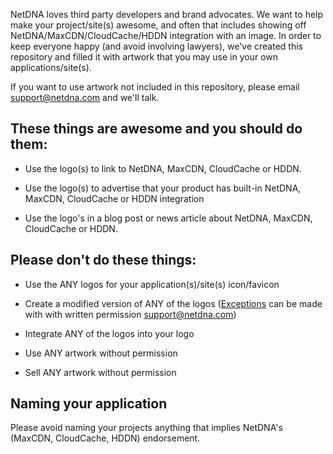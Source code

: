 NetDNA loves third party developers and brand advocates. We want to help make your project/site(s) awesome, and often that includes showing off NetDNA/MaxCDN/CloudCache/HDDN integration with an image. In order to keep everyone happy (and avoid involving lawyers), we've created this repository and filled it with artwork that you may use in your own applications/site(s).

If you want to use artwork not included in this repository, please email <support@netdna.com> and we'll talk.


## These things are awesome and you should do them:

* Use the logo(s) to link to NetDNA, MaxCDN, CloudCache or HDDN.

* Use the logo(s) to advertise that your product has built-in NetDNA, MaxCDN, CloudCache or HDDN integration

* Use the logo's in a blog post or news article about NetDNA, MaxCDN, CloudCache or HDDN.


## Please don't do these things:

* Use the ANY logos for your application(s)/site(s) icon/favicon

* Create a modified version of ANY of the logos ([Exceptions](https://github.com/netdna/media/tree/master/Examples/Exceptions) can be made with with written permission <support@netdna.com>)

* Integrate ANY of the logos into your logo

* Use ANY artwork without permission

* Sell ANY artwork without permission

## Naming your application

Please avoid naming your projects anything that implies NetDNA's (MaxCDN, CloudCache, HDDN) endorsement. 
